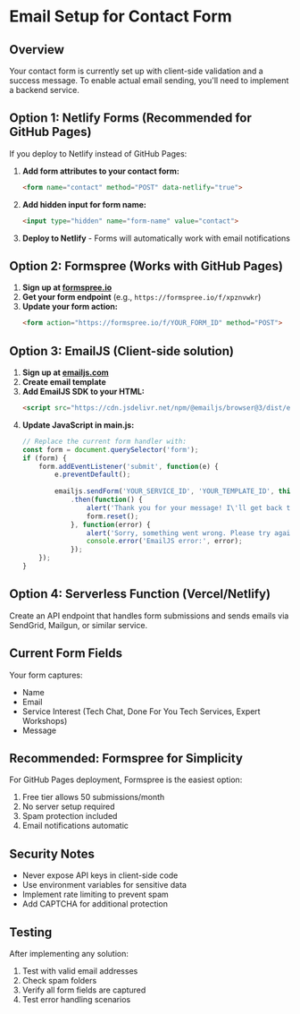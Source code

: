 # Email Setup for Contact Form

## Overview
Your contact form is currently set up with client-side validation and a success message. To enable actual email sending, you'll need to implement a backend service.

## Option 1: Netlify Forms (Recommended for GitHub Pages)
If you deploy to Netlify instead of GitHub Pages:

1. **Add form attributes to your contact form:**
   ```html
   <form name="contact" method="POST" data-netlify="true">
   ```

2. **Add hidden input for form name:**
   ```html
   <input type="hidden" name="form-name" value="contact">
   ```

3. **Deploy to Netlify** - Forms will automatically work with email notifications

## Option 2: Formspree (Works with GitHub Pages)
1. **Sign up at [formspree.io](https://formspree.io)**
2. **Get your form endpoint** (e.g., `https://formspree.io/f/xpznvwkr`)
3. **Update your form action:**
   ```html
   <form action="https://formspree.io/f/YOUR_FORM_ID" method="POST">
   ```

## Option 3: EmailJS (Client-side solution)
1. **Sign up at [emailjs.com](https://www.emailjs.com/)**
2. **Create email template**
3. **Add EmailJS SDK to your HTML:**
   ```html
   <script src="https://cdn.jsdelivr.net/npm/@emailjs/browser@3/dist/email.min.js"></script>
   ```
4. **Update JavaScript in main.js:**
   ```javascript
   // Replace the current form handler with:
   const form = document.querySelector('form');
   if (form) {
       form.addEventListener('submit', function(e) {
           e.preventDefault();
           
           emailjs.sendForm('YOUR_SERVICE_ID', 'YOUR_TEMPLATE_ID', this, 'YOUR_PUBLIC_KEY')
               .then(function() {
                   alert('Thank you for your message! I\'ll get back to you within 24 hours.');
                   form.reset();
               }, function(error) {
                   alert('Sorry, something went wrong. Please try again or email me directly.');
                   console.error('EmailJS error:', error);
               });
       });
   }
   ```

## Option 4: Serverless Function (Vercel/Netlify)
Create an API endpoint that handles form submissions and sends emails via SendGrid, Mailgun, or similar service.

## Current Form Fields
Your form captures:
- Name
- Email
- Service Interest (Tech Chat, Done For You Tech Services, Expert Workshops)
- Message

## Recommended: Formspree for Simplicity
For GitHub Pages deployment, Formspree is the easiest option:
1. Free tier allows 50 submissions/month
2. No server setup required
3. Spam protection included
4. Email notifications automatic

## Security Notes
- Never expose API keys in client-side code
- Use environment variables for sensitive data
- Implement rate limiting to prevent spam
- Add CAPTCHA for additional protection

## Testing
After implementing any solution:
1. Test with valid email addresses
2. Check spam folders
3. Verify all form fields are captured
4. Test error handling scenarios